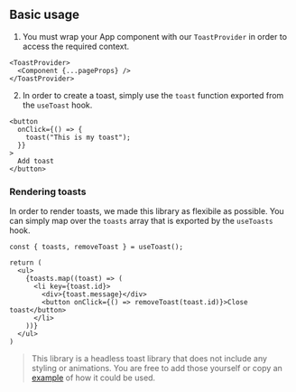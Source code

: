 ## Basic usage

1. You must wrap your App component with our `ToastProvider` in order to access the required context.

```tsx
<ToastProvider>
  <Component {...pageProps} />
</ToastProvider>
```

2. In order to create a toast, simply use the `toast` function exported from the `useToast` hook.

```tsx
<button
  onClick={() => {
    toast("This is my toast");
  }}
>
  Add toast
</button>
```

### Rendering toasts

In order to render toasts, we made this library as flexibile as possible. You can simply map over the `toasts` array that is exported by the `useToasts` hook.

```tsx
const { toasts, removeToast } = useToast();

return (
  <ul>
    {toasts.map((toast) => (
      <li key={toast.id}>
        <div>{toast.message}</div>
        <button onClick={() => removeToast(toast.id)}>Close toast</button>
      </li>
    ))}
  </ul>
)
```

> This library is a headless toast library that does not include any styling or animations. You are free to add those yourself or copy an [example](/tree/master/examples/) of how it could be used.